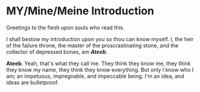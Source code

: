 # MY/Mine/Meine Introduction

Greetings to the flesh upon souls who read this.

I shall bestow my introduction upon you so thou can know myself. I, the heir of the failure throne, the master of the proscrastinating stone, and the collector of depressed bones, am ***Ateeb***.

**Ateeb**. Yeah, that's what they call me. They think they know me, they think they know my name, they think they know everything. But only I know who I am; an impetuous, impregnable, and impeccable being. I'm an idea, and ideas are bulletproof.

